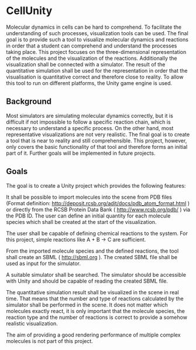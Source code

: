 CellUnity
=========

Molecular dynamics in cells can be hard to comprehend. To facilitate the understanding of such processes, visualization tools can be used. The final goal is to provide such a tool to visualize molecular dynamics and reactions in order that a student can comprehend and understand the processes taking place. This project focuses on the three-dimensional representation of the molecules and the visualization of the reactions. Additionally the visualization shall be connected with a simulator. The result of the quantitative simulation shall be used for the representation in order that the visualisation is quantitative correct and therefore close to reality. To allow this tool to run on different platforms, the Unity game engine is used.

Background
----------
Most simulators are simulating molecular dynamics correctly, but it is difficult if not impossible to follow a specific reaction chain, which is necessary to understand a specific process. On the other hand, most representative visualizations are not very realistic. The final goal is to create a tool that is near to reality and still comprehensible. This project, however, only covers the basic functionality of that tool and therefore forms an initial part of it. Further goals will be implemented in future projects.

Goals
-----
The goal is to create a Unity project which provides the following features:

It shall be possible to import molecules into the scene from PDB files (Format definition: http://deposit.rcsb.org/adit/docs/pdb_atom_format.html ) or directly from the RCSB Protein Data Bank ( http://www.rcsb.org/pdb/ ) via the PDB ID. The user can define an initial quantity for each molecule species which shall be created at the start of the visualization.

The user shall be capable of defining chemical reactions to the system. For this project, simple reactions like A + B -> C are sufficient.

From the imported molecule species and the defined reactions, the tool shall create an SBML ( http://sbml.org ). The created SBML file shall be used as input for the simulator.

A suitable simulator shall be searched. The simulator should be accessible with Unity and should be capable of reading the created SBML file.

The quantitative simulation result shall be visualized in the scene in real time. That means that the number and type of reactions calculated by the simulator shall be performed in the scene. It does not matter which molecules exactly react, it is only important that the molecule species, the reaction type and the number of reactions is correct to provide a somehow realistic visualization.

The aim of providing a good rendering performance of multiple complex molecules is not part of this project.
